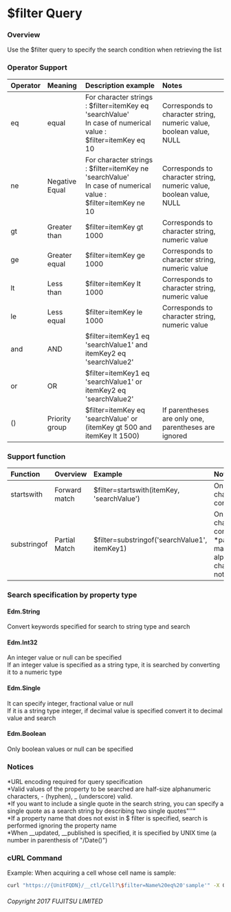 # $filter Query

### Overview

Use the $filter query to specify the search condition when retrieving the list

### Operator Support

|Operator|Meaning|Description example|Notes|
|:--|:--|:--|:--|
|eq|equal|For character strings : $filter=itemKey eq 'searchValue'<br>In case of numerical value : $filter=itemKey eq 10|Corresponds to character string, numeric value, boolean value, NULL|
|ne|Negative Equal|For character strings : $filter=itemKey ne 'searchValue'<br>In case of numerical value : $filter=itemKey ne 10|Corresponds to character string, numeric value, boolean value, NULL|
|gt|Greater than|$filter=itemKey gt 1000|Corresponds to character string, numeric value|
|ge|Greater equal|$filter=itemKey ge 1000|Corresponds to character string, numeric value|
|lt|Less than|$filter=itemKey lt 1000|Corresponds to character string, numeric value|
|le|Less equal|$filter=itemKey le 1000|Corresponds to character string, numeric value|
|and|AND|$filter=itemKey1 eq 'searchValue1' and itemKey2 eq 'searchValue2'||
|or|OR|$filter=itemKey1 eq 'searchValue1' or itemKey2 eq 'searchValue2'||
|()|Priority group|$filter=itemKey eq 'searchValue' or (itemKey gt 500 and itemKey lt 1500)|If parentheses are only one, parentheses are ignored|

### Support function

|Function|Overview|Example|Notes|
|:--|:--|:--|:--|
|startswith|Forward match|$filter=startswith(itemKey, 'searchValue')|Only for character string correspondence|
|substringof|Partial Match|$filter=substringof('searchValue1', itemKey1)|Only for character string correspondence<br>*partial matching of alphanumeric characters is not supported|

### Search specification by property type

#### Edm.String

Convert keywords specified for search to string type and search

#### Edm.Int32

An integer value or null can be specified  
If an integer value is specified as a string type, it is searched by converting it to a numeric type

#### Edm.Single

It can specify integer, fractional value or null  
If it is a string type integer, if decimal value is specified convert it to decimal value and search

#### Edm.Boolean

Only boolean values or null can be specified

### Notices

\*URL encoding required for query specification  
\*Valid values of the property to be searched are half-size alphanumeric characters, - (hyphen), \_ (underscore) valid.  
\*If you want to include a single quote in the search string, you can specify a single quote as a search string by describing two single quotes"''"  
\*If a property name that does not exist in $ filter is specified, search is performed ignoring the property name  
\*When \_\_updated, \_\_published is specified, it is specified by UNIX time (a number in parenthesis of "/Date()")

### cURL Command

Example: When acquiring a cell whose cell name is sample:

```sh
curl "https://{UnitFQDN}/__ctl/Cell?\$filter=Name%20eq%20'sample'" -X GET -i -H 'Authorization: Bearer {AccessToken}' -H 'Accept: application/json'
```


###### Copyright 2017 FUJITSU LIMITED
